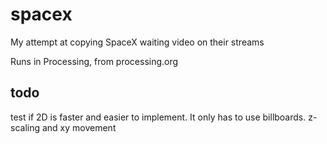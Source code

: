 # spacex
My attempt at copying SpaceX waiting video on their streams

Runs in Processing, from processing.org

## todo
test if 2D is faster and easier to implement. It only has to use billboards. z-scaling and xy movement